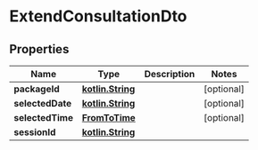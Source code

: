 # ExtendConsultationDto

## Properties
Name | Type | Description | Notes
------------ | ------------- | ------------- | -------------
**packageId** | [**kotlin.String**](.md) |  |  [optional]
**selectedDate** | [**kotlin.String**](.md) |  |  [optional]
**selectedTime** | [**FromToTime**](FromToTime.md) |  |  [optional]
**sessionId** | [**kotlin.String**](.md) |  | 
